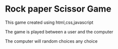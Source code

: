 <h1>Rock paper Scissor Game</h1>

<p>This game created using html,css,javascript</p>

<p>The game is played between a user and the computer</p>
<p>The computer will random choices any choice</p>

